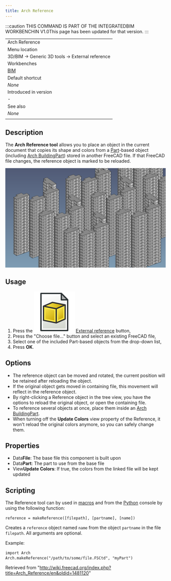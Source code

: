 ```yaml
---
title: Arch Reference
---
```


:::caution
THIS COMMAND IS PART OF THE INTEGRATEDBIM WORKBENCHIN V1.0This page has been updated for that version.
:::

|                                                |
| ---------------------------------------------- |
| Arch Reference                                 |
| Menu location                                  |
| 3D/BIM → Generic 3D tools → External reference |
| Workbenches                                    |
| [BIM](/BIM_Workbench "BIM Workbench")          |
| Default shortcut                               |
| _None_                                         |
| Introduced in version                          |
| -                                              |
| See also                                       |
| _None_                                         |
|                                                |

## Description

The **Arch Reference tool** allows you to place an object in the current document that copies its shape and colors from a [Part](/Part_Workbench "Part Workbench")-based object (including [Arch BuildingPart](/Arch_BuildingPart "Arch BuildingPart")) stored in another FreeCAD file. If that FreeCAD file changes, the reference object is marked to be reloaded.

![](/src/assets/images/Arch_reference_screenshot.png)

## Usage

1. Press the ![](/src/assets/images/Arch_Reference.svg) [External reference](/Arch_Reference "Arch Reference") button,
2. Press the "Choose file..." button and select an existing FreeCAD file,
3. Select one of the included Part-based objects from the drop-down list,
4. Press **OK**.

## Options

- The reference object can be moved and rotated, the current position will be retained after reloading the object.
- If the original object gets moved in containing file, this movement will reflect in the reference object.
- By right-clicking a Reference object in the tree view, you have the options to reload the original object, or open the containing file.
- To reference several objects at once, place them inside an [Arch BuildingPart](/Arch_BuildingPart "Arch BuildingPart").
- When turning off the **Update Colors** view property of the Reference, it won't reload the original colors anymore, so you can safely change them.

## Properties

- Data**File**: The base file this component is built upon
- Data**Part**: The part to use from the base file
- View**Update Colors**: If true, the colors from the linked file will be kept updated

## Scripting

The Reference tool can by used in [macros](/Macros "Macros") and from the [Python](/Python "Python") console by using the following function:

```
reference = makeReference([filepath], [partname], [name])

```

Creates a `reference` object named `name` from the object `partname` in the file `filepath`. All arguments are optional.

Example:

```
import Arch
Arch.makeReference("/path/to/some/file.FSCtd", "myPart")

```

Retrieved from "<http://wiki.freecad.org/index.php?title=Arch_Reference/en&oldid=1481120>"
